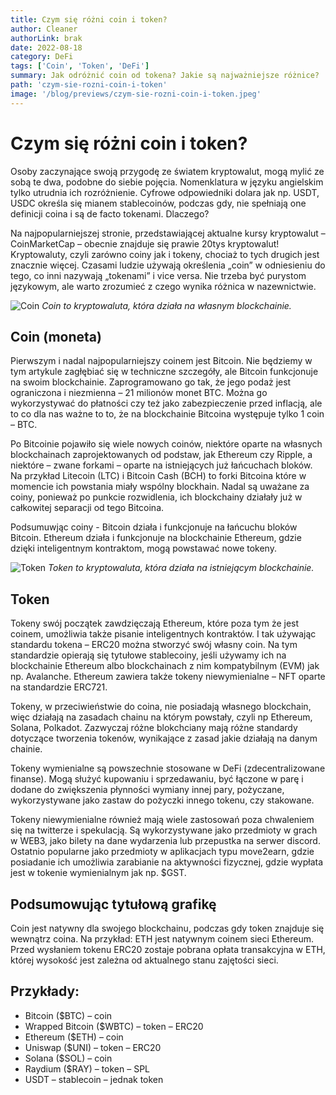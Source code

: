 ```yaml
---
title: Czym się różni coin i token?
author: Cleaner
authorLink: brak
date: 2022-08-18
category: DeFi
tags: ['Coin', 'Token', 'DeFi']
summary: Jak odróżnić coin od tokena? Jakie są najważniejsze różnice?
path: 'czym-sie-rozni-coin-i-token'
image: '/blog/previews/czym-sie-rozni-coin-i-token.jpeg'
---
```


# Czym się różni coin i token?

Osoby zaczynające swoją przygodę ze światem kryptowalut, mogą mylić ze sobą te dwa, podobne do siebie pojęcia. Nomenklatura w języku angielskim tylko utrudnia ich rozróżnienie. Cyfrowe odpowiedniki dolara jak np. USDT, USDC określa się mianem stablecoinów, podczas gdy, nie spełniają one definicji coina i są de facto tokenami. Dlaczego?

Na najpopularniejszej stronie, przedstawiającej aktualne kursy kryptowalut – CoinMarketCap – obecnie znajduje się prawie 20tys kryptowalut! Kryptowaluty, czyli zarówno coiny jak i tokeny, chociaż to tych drugich jest znacznie więcej. Czasami ludzie używają określenia „coin” w odniesieniu do tego, co inni nazywają „tokenami” i vice versa. Nie trzeba być purystom językowym, ale warto zrozumieć z czego wynika różnica w nazewnictwie.

![Coin](blog/assets/czym-sie-rozni-coin-i-token-image-1.png)
*Coin to kryptowaluta, która działa na własnym blockchainie.*

## Coin (moneta)

Pierwszym i nadal najpopularniejszy coinem jest Bitcoin. Nie będziemy w tym artykule zagłębiać się w techniczne szczegóły, ale Bitcoin funkcjonuje na swoim blockchainie. Zaprogramowano go tak, że jego podaż jest ograniczona i niezmienna – 21 milionów monet BTC. Można go wykorzystywać do płatności czy też jako zabezpieczenie przed inflacją, ale to co dla nas ważne to to, że na blockchainie Bitcoina występuje tylko 1 coin – BTC.

Po Bitcoinie pojawiło się wiele nowych coinów, niektóre oparte na własnych blockchainach zaprojektowanych od podstaw, jak Ethereum czy Ripple, a niektóre – zwane forkami – oparte na istniejących już łańcuchach bloków. Na przykład Litecoin (LTC) i Bitcoin Cash (BCH) to forki Bitcoina które w momencie ich powstania miały wspólny blockhain. Nadal są uważane za coiny, ponieważ po punkcie rozwidlenia, ich blockchainy działały już w całkowitej separacji od tego Bitcoina.

Podsumuwjąc coiny - Bitcoin działa i funkcjonuje na łańcuchu bloków Bitcoin.
Ethereum działa i funkcjonuje na blockchainie Ethereum, gdzie dzięki inteligentnym kontraktom, mogą powstawać nowe tokeny.

![Token](blog/assets/czym-sie-rozni-coin-i-token-image-2.png)
*Token to kryptowaluta, która działa na istniejącym blockchainie.*

## Token

Tokeny swój początek zawdzięczają Ethereum, które poza tym że jest coinem, umożliwia także pisanie inteligentnych kontraktów. I tak używając standardu tokena – ERC20 można stworzyć swój własny coin. Na tym standardzie opierają się tytułowe stablecoiny, jeśli używamy ich na blockchainie Ethereum albo blockchainach z nim kompatybilnym (EVM) jak np. Avalanche. Ethereum zawiera także tokeny niewymienialne – NFT oparte na standardzie ERC721.

Tokeny, w przeciwieństwie do coina, nie posiadają własnego blockchain, więc działają na zasadach chainu na którym powstały, czyli np Ethereum, Solana, Polkadot. Zazwyczaj różne blokchciany mają różne standardy dotyczące tworzenia tokenów, wynikające z zasad jakie działają na danym chainie.


Tokeny wymienialne są powszechnie stosowane w DeFi (zdecentralizowane finanse). Mogą służyć kupowaniu i sprzedawaniu, być łączone w parę i dodane do zwiększenia płynności wymiany innej pary, pożyczane, wykorzystywane jako zastaw do pożyczki innego tokenu, czy stakowane.

Tokeny niewymienialne również mają wiele zastosowań poza chwaleniem się na twitterze i spekulacją. Są wykorzystywane jako przedmioty w grach w WEB3, jako bilety na dane wydarzenia lub przepustka na serwer discord. Ostatnio popularne jako przedmioty w aplikacjach typu move2earn, gdzie posiadanie ich umożliwia zarabianie na aktywności fizycznej, gdzie wypłata jest w tokenie wymienialnym jak np. $GST.

## Podsumowując tytułową grafikę

Coin jest natywny dla swojego blockchainu, podczas gdy token znajduje się wewnątrz coina. Na przykład: ETH jest natywnym coinem sieci Ethereum. Przed wysłaniem tokenu ERC20 zostaje pobrana opłata transakcyjna w ETH, której wysokość jest zależna od aktualnego stanu zajętości sieci.

## Przykłady:
* Bitcoin ($BTC) – coin
* Wrapped Bitcoin ($WBTC) – token – ERC20
* Ethereum ($ETH) – coin
* Uniswap ($UNI) – token – ERC20
* Solana ($SOL) – coin
* Raydium ($RAY) – token – SPL
* USDT – stablecoin – jednak token